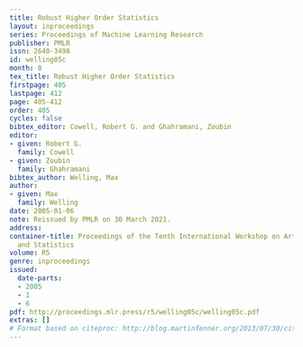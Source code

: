 ```yaml
---
title: Robust Higher Order Statistics
layout: inproceedings
series: Proceedings of Machine Learning Research
publisher: PMLR
issn: 2640-3498
id: welling05c
month: 0
tex_title: Robust Higher Order Statistics
firstpage: 405
lastpage: 412
page: 405-412
order: 405
cycles: false
bibtex_editor: Cowell, Robert G. and Ghahramani, Zoubin
editor:
- given: Robert G.
  family: Cowell
- given: Zoubin
  family: Ghahramani
bibtex_author: Welling, Max
author:
- given: Max
  family: Welling
date: 2005-01-06
note: Reissued by PMLR on 30 March 2021.
address:
container-title: Proceedings of the Tenth International Workshop on Artificial Intelligence
  and Statistics
volume: R5
genre: inproceedings
issued:
  date-parts:
  - 2005
  - 1
  - 6
pdf: http://proceedings.mlr.press/r5/welling05c/welling05c.pdf
extras: []
# Format based on citeproc: http://blog.martinfenner.org/2013/07/30/citeproc-yaml-for-bibliographies/
---
```

